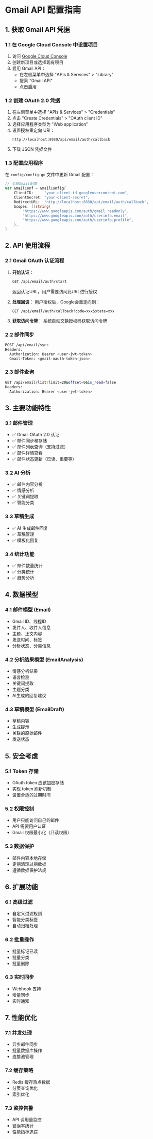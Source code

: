 # Gmail API 配置指南

## 1. 获取 Gmail API 凭据

### 1.1 在 Google Cloud Console 中设置项目

1. 访问 [Google Cloud Console](https://console.cloud.google.com/)
2. 创建新项目或选择现有项目
3. 启用 Gmail API：
   - 在左侧菜单中选择 "APIs & Services" > "Library"
   - 搜索 "Gmail API"
   - 点击启用

### 1.2 创建 OAuth 2.0 凭据

1. 在左侧菜单中选择 "APIs & Services" > "Credentials"
2. 点击 "Create Credentials" > "OAuth client ID"
3. 选择应用程序类型为 "Web application"
4. 设置授权重定向 URI：
   ```
   http://localhost:8080/api/email/auth/callback
   ```
5. 下载 JSON 凭据文件

### 1.3 配置应用程序

在 `config/config.go` 文件中更新 Gmail 配置：

```go
// 全局Gmail配置
var GmailConf = GmailConfig{
    ClientID:     "your-client-id.googleusercontent.com",
    ClientSecret: "your-client-secret",
    RedirectURL:  "http://localhost:8080/api/email/auth/callback",
    Scopes: []string{
        "https://www.googleapis.com/auth/gmail.readonly",
        "https://www.googleapis.com/auth/userinfo.email",
        "https://www.googleapis.com/auth/userinfo.profile",
    },
}
```

## 2. API 使用流程

### 2.1 Gmail OAuth 认证流程

1. **开始认证**：
   ```bash
   GET /api/email/auth/start
   ```
   返回认证URL，用户需要访问此URL进行授权

2. **处理回调**：
   用户授权后，Google会重定向到：
   ```
   GET /api/email/auth/callback?code=xxx&state=xxx
   ```

3. **获取访问令牌**：
   系统自动交换授权码获取访问令牌

### 2.2 邮件同步

```bash
POST /api/email/sync
Headers:
  Authorization: Bearer <user-jwt-token>
  Gmail-Token: <gmail-oauth-token-json>
```

### 2.3 邮件查询

```bash
GET /api/email/list?limit=20&offset=0&is_read=false
Headers:
  Authorization: Bearer <user-jwt-token>
```

## 3. 主要功能特性

### 3.1 邮件管理
- ✅ Gmail OAuth 2.0 认证
- ✅ 邮件同步和存储
- ✅ 邮件列表查询（支持过滤）
- ✅ 邮件详情查看
- ✅ 邮件状态更新（已读、重要等）

### 3.2 AI 分析
- ✅ 邮件内容分析
- ✅ 情感分析
- ✅ 关键词提取
- ✅ 智能分类

### 3.3 草稿生成
- ✅ AI 生成邮件回复
- ✅ 草稿管理
- ✅ 模板化回复

### 3.4 统计功能
- ✅ 邮件数量统计
- ✅ 分类统计
- ✅ 趋势分析

## 4. 数据模型

### 4.1 邮件模型 (Email)
- Gmail ID、线程ID
- 发件人、收件人信息
- 主题、正文内容
- 发送时间、标签
- 分析状态、分类信息

### 4.2 分析结果模型 (EmailAnalysis)
- 情感分析结果
- 语言检测
- 关键词提取
- 主题分类
- AI生成的回复建议

### 4.3 草稿模型 (EmailDraft)
- 草稿内容
- 生成提示
- 关联的原始邮件
- 发送状态

## 5. 安全考虑

### 5.1 Token 存储
- OAuth token 应该加密存储
- 实现 token 刷新机制
- 设置合适的过期时间

### 5.2 权限控制
- 用户只能访问自己的邮件
- API 需要用户认证
- Gmail 权限最小化（只读权限）

### 5.3 数据保护
- 邮件内容本地存储
- 定期清理过期数据
- 遵循数据保护法规

## 6. 扩展功能

### 6.1 高级过滤
- 自定义过滤规则
- 智能分类标签
- 自动归档处理

### 6.2 批量操作
- 批量标记已读
- 批量分类
- 批量删除

### 6.3 实时同步
- Webhook 支持
- 增量同步
- 实时通知

## 7. 性能优化

### 7.1 并发处理
- 异步邮件同步
- 批量数据库操作
- 连接池管理

### 7.2 缓存策略
- Redis 缓存热点数据
- 分页查询优化
- 索引优化

### 7.3 监控告警
- API 调用量监控
- 错误率统计
- 性能指标追踪
